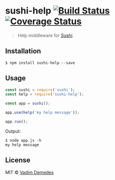 # sushi-help [![Build Status](https://travis-ci.org/vdemedes/sushi-help.svg?branch=master)](https://travis-ci.org/vdemedes/sushi-help) [![Coverage Status](https://coveralls.io/repos/vdemedes/sushi-help/badge.svg?branch=master&service=github)](https://coveralls.io/github/vdemedes/sushi-help?branch=master)

> Help middleware for [Sushi](https://github.com/vdemedes/sushi).

## Installation

```
$ npm install sushi-help --save
```

## Usage

```js
const sushi = require('sushi');
const help = require('sushi-help');

const app = sushi();

app.use(help('my help message'));

app.run();
```

Output:

```
$ node app.js -h
my help message
```

## License

MIT © [Vadim Demedes](https://github.com/vdemedes)
